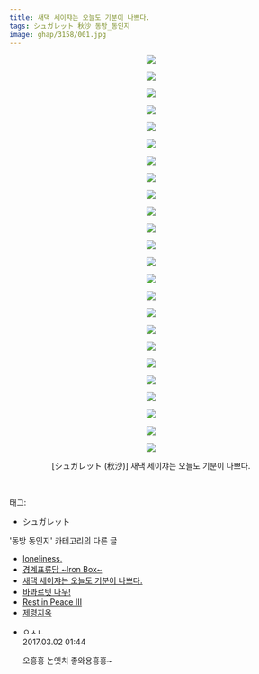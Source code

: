 ```yaml
---
title: 새댁 세이쟈는 오늘도 기분이 나쁘다.
tags: シュガレット 秋沙 동방_동인지
image: ghap/3158/001.jpg
---
```

<div class="article">
<p style="text-align: center; clear: none; float: none;"><img src="{{ site.nasurl }}/ghap/3158/001.jpg"/></p>
<p style="text-align: center; clear: none; float: none;"><img src="{{ site.nasurl }}/ghap/3158/002.jpg"/></p>
<p style="text-align: center; clear: none; float: none;"><img src="{{ site.nasurl }}/ghap/3158/003.jpg"/></p>
<p style="text-align: center; clear: none; float: none;"><img src="{{ site.nasurl }}/ghap/3158/004.jpg"/></p>
<p style="text-align: center; clear: none; float: none;"><img src="{{ site.nasurl }}/ghap/3158/005.jpg"/></p>
<p style="text-align: center; clear: none; float: none;"><img src="{{ site.nasurl }}/ghap/3158/006.jpg"/></p>
<p style="text-align: center; clear: none; float: none;"><img src="{{ site.nasurl }}/ghap/3158/007.jpg"/></p>
<p style="text-align: center; clear: none; float: none;"><img src="{{ site.nasurl }}/ghap/3158/008.jpg"/></p>
<p style="text-align: center; clear: none; float: none;"><img src="{{ site.nasurl }}/ghap/3158/009.jpg"/></p>
<p style="text-align: center; clear: none; float: none;"><img src="{{ site.nasurl }}/ghap/3158/010.jpg"/></p>
<p style="text-align: center; clear: none; float: none;"><img src="{{ site.nasurl }}/ghap/3158/011.jpg"/></p>
<p style="text-align: center; clear: none; float: none;"><img src="{{ site.nasurl }}/ghap/3158/012.jpg"/></p>
<p style="text-align: center; clear: none; float: none;"><img src="{{ site.nasurl }}/ghap/3158/013.jpg"/></p>
<p style="text-align: center; clear: none; float: none;"><img src="{{ site.nasurl }}/ghap/3158/014.jpg"/></p>
<p style="text-align: center; clear: none; float: none;"><img src="{{ site.nasurl }}/ghap/3158/015.jpg"/></p>
<p style="text-align: center; clear: none; float: none;"><img src="{{ site.nasurl }}/ghap/3158/016.jpg"/></p>
<p style="text-align: center; clear: none; float: none;"><img src="{{ site.nasurl }}/ghap/3158/017.jpg"/></p>
<p style="text-align: center; clear: none; float: none;"><img src="{{ site.nasurl }}/ghap/3158/018.jpg"/></p>
<p style="text-align: center; clear: none; float: none;"><img src="{{ site.nasurl }}/ghap/3158/019.jpg"/></p>
<p style="text-align: center; clear: none; float: none;"><img src="{{ site.nasurl }}/ghap/3158/020.jpg"/></p>
<p style="text-align: center; clear: none; float: none;"><img src="{{ site.nasurl }}/ghap/3158/021.jpg"/></p>
<p style="text-align: center; clear: none; float: none;"><img src="{{ site.nasurl }}/ghap/3158/022.jpg"/></p>
<p style="text-align: center; clear: none; float: none;"><img src="{{ site.nasurl }}/ghap/3158/023.jpg"/></p>
<p style="text-align: center; clear: none; float: none;"><img src="{{ site.nasurl }}/ghap/3158/024.jpg"/></p>
<p style="text-align: center; clear: none; float: none;">[シュガレット (秋沙)] 새댁 세이쟈는 오늘도 기분이 나쁘다.</p>
<p><br/></p>
</div><div class="tagTrail">
<p>태그: </p>
<ul>
<li>シュガレット</li>
</ul>
</div><div class="another">
<p>'동방 동인지' 카테고리의 다른 글</p>
<ul>
<li><a href="/2017-03-13-ghap_3164">loneliness.</a></li>
<li><a href="/2017-03-13-ghap_3162">경계표류담 ~Iron Box~</a></li>
<li><a href="/2017-03-01-ghap_3158">새댁 세이쟈는 오늘도 기분이 나쁘다.</a></li>
<li><a href="/2017-03-01-ghap_3157">바콰르텟 나우!</a></li>
<li><a href="/2017-03-01-ghap_3156">Rest in Peace III</a></li>
<li><a href="/2017-03-01-ghap_3154">제령지옥</a></li>
</ul>
</div><div class="cb_module cb_fluid">
<div class="cb_wrt cb_profile">
<div class="comment">
<ul>
<li class="cb_thumb_off" id="comment14928849">
<div class="cb_comment_area">
<div class="cb_info_area">
<div class="cb_section">
<span class="cb_nick_name">ㅇㅅㄴ</span>
</div>
<div class="cb_section">
<span class="cb_date">2017.03.02 01:44 </span>
</div>
</div>
<div class="cb_dsc_comment">
<p class="cb_dsc">
											오홍홍 논엣치 좋와용홍홍~ 
										</p>
</div>
</div></li>
</ul>
</div>
</div><!-- commentList close -->
</div>